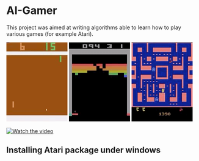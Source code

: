 # AI-Gamer

This project was aimed at writing algorithms able to learn how to play various games (for example Atari).

![](pong.gif)
![](breakout.gif)
![](pacman.gif)

[![Watch the video](https://imgur.com/biAiR9L)](https://www.youtube.com/watch?v=eeM2Rdbufco)
## Installing Atari package under windows
